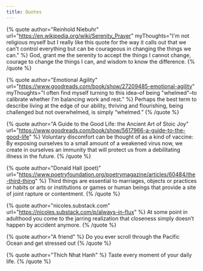 ```yaml
--- 
title: Quotes
---
```


{% quote author="Reinhold Niebuhr" url="https://en.wikipedia.org/wiki/Serenity_Prayer" myThoughts="I'm not religious myself but I really like this quote for the way it calls out that we can't control everything but can be courageous in changing the things we can." %}
God, grant me the serenity to accept the things I cannot change, courage to change the things I can, and wisdom to know the difference.
{% /quote %}

{% quote author="Emotional Agility" url="https://www.goodreads.com/book/show/27209485-emotional-agility" myThoughts="I often find myself turning to this idea–of being \"whelmed\"–to calibrate whether I'm balancing work and rest." %}
Perhaps the best term to describe living at the edge of our ability, thriving and flourishing, being challenged but not overwhelmed, is simply “whelmed.”
{% /quote %}

{% quote author="A Guide to the Good Life: the Ancient Art of Stoic Joy" url="https://www.goodreads.com/book/show/5617966-a-guide-to-the-good-life" %}
Voluntary discomfort can be thought of as a kind of vaccine: By exposing ourselves to a small amount of a weakened virus now, we create in ourselves an immunity that will protect us from a debilitating illness in the future.
{% /quote %}

{% quote author="Donald Hall (poet)" url="https://www.poetryfoundation.org/poetrymagazine/articles/60484/the-third-thing" %}
Third things are essential to marriages, objects or practices or habits or arts or institutions or games or human beings that provide a site of joint rapture or contentment.
{% /quote %}

{% quote author="nicoles.substack.com" url="https://nicoles.substack.com/p/always-in-flux" %}
At some point in adulthood you come to the jarring realization that closeness simply doesn’t happen by accident anymore.
{% /quote %}

{% quote author="A friend" %}
Do you ever scroll through the Pacific Ocean and get stressed out
{% /quote %}

{% quote author="Thich Nhat Hanh" %}
Taste every moment of your daily life.
{% /quote %}